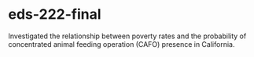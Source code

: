 # eds-222-final

Investigated the relationship between poverty rates and the probability of concentrated animal feeding operation (CAFO) presence in California.
